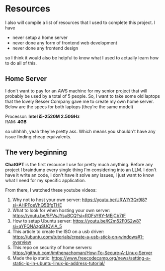# Resources

I also will compile a list of resources that I used to complete this project. I have

- never setup a home server
- never done any form of frontend web development
- never done any frontend design

so I think it would also be helpful to know what I used to actually learn how to do all of this.

## Home Server
I don't want to pay for an AWS machine for my senior project that will probably be used by a total of 5 people. So, I want to take some old laptops that the lovely Besser Company gave me to create my own home server. <br>
Below are the specs for both laptops (they're the same model)

Processor: __Intel i5-2520M 2.50GHz__ <br>
RAM: __4GB__

so uhhhhh, yeah they're pretty ass. Which means you shouldn't have any issue finding cheap equivalents.

## The very beginning

**ChatGPT** is the first resource I use for pretty much anything. Before any project I braindump every single thing I'm considering into an LLM. I don't have it write an code, I don't have it solve any issues, I just want to know what I need for my specific application.

From there, I watched these youtube videos:
1. Why not to host your own server: https://youtu.be/URWlY3Qr9l8?si=AHPFoeVhQ5BfgTHE
2. What to look for when hosting your own server: https://youtu.be/5FVsJYsuBCQ?si=ROFsY6Y-MEjCb7tF
3. How to setup Ubuntu server: https://youtu.be/K2m52F0S2w8?si=aYFQNAzgSUQVIA_5
4. This article to create the ISO on a usb driver: https://ubuntu.com/tutorials/create-a-usb-stick-on-windows#1-overview
5. This repo on security of home servers: https://github.com/imthenachoman/How-To-Secure-A-Linux-Server
6. Made the ip static: https://www.freecodecamp.org/news/setting-a-static-ip-in-ubuntu-linux-ip-address-tutorial/



